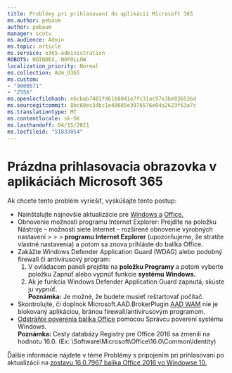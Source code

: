 ```yaml
---
title: Problémy pri prihlasovaní do aplikácií Microsoft 365
ms.author: pebaum
author: pebaum
manager: scotv
ms.audience: Admin
ms.topic: article
ms.service: o365-administration
ROBOTS: NOINDEX, NOFOLLOW
localization_priority: Normal
ms.collection: Adm_O365
ms.custom:
- "9000571"
- "2556"
ms.openlocfilehash: e6cbab7401fd6168041e7fc31ac97e3be036536d
ms.sourcegitcommit: 8bc60ec34bc1e40685e3976576e04a2623f63a7c
ms.translationtype: MT
ms.contentlocale: sk-SK
ms.lasthandoff: 04/15/2021
ms.locfileid: "51833054"
---
```

# <a name="blank-sign-in-screen-in-microsoft-365-apps"></a>Prázdna prihlasovacia obrazovka v aplikáciách Microsoft 365

Ak chcete tento problém vyriešiť, vyskúšajte tento postup:
- Nainštalujte najnovšie aktualizácie pre [Windows a](https://support.microsoft.com/help/4027667/windows-10-update) [Office.](https://support.office.com/article/update-office-and-your-computer-with-microsoft-update-2ab296f3-7f03-43a2-8e50-46de917611c5)
- Obnovenie možností programu Internet Explorer: Prejdite na položku Nástroje – možnosti siete Internet – rozšírené obnovenie výrobných nastavení  >    >    >  **programu Internet Explorer** (upozorňujeme, že stratíte vlastné nastavenia) a potom sa znova prihláste do balíka Office.
- Zakážte Windows Defender Application Guard (WDAG) alebo podobný firewall či antivírusový program:
    1. V ovládacom paneli prejdite na **položku Programy** a potom vyberte položku Zapnúť alebo vypnúť funkcie **systému Windows.**
    2. Ak je funkcia Windows Defender Application Guard zapnutá, skúste ju vypnúť.<br/>
    **Poznámka:** Je možné, že budete musieť reštartovať počítač.
- Skontrolujte, či doplnok Microsoft.AAD.BrokerPlugin [AAD WAM](https://docs.microsoft.com/office365/troubleshoot/administration/connection-issue-when-sign-in-office-2016#symptom-1) nie je blokovaný aplikáciou, bránou firewall/antivírusovým programom.
- [Odstráňte poverenia balíka Office](https://docs.microsoft.com/office/troubleshoot/error-messages/another-account-already-signed-in#step-3-clear-cached-credentials-on-the-computer) pomocou Správcu poverení systému Windows.<br/>
    **Poznámka:** Cesty databázy Registry pre Office 2016 sa zmenili na hodnotu 16.0. (Ex: \Software\Microsoft\Office\16.0\Common\Identity\)

Ďalšie informácie nájdete v téme Problémy s pripojením pri prihlasovaní po aktualizácii na [zostavu 16.0.7967 balíka Office 2016 vo Windowse 10.](https://docs.microsoft.com/office365/troubleshoot/administration/connection-issue-when-sign-in-office-2016)